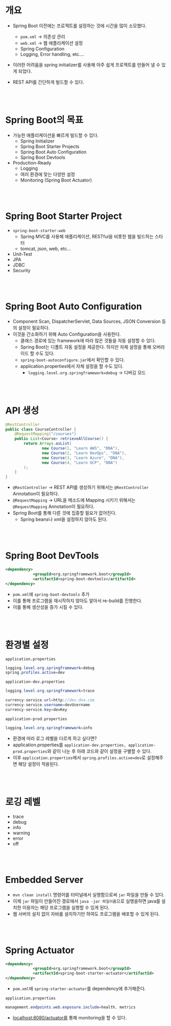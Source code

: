 # 개요

- Spring Boot 이전에는 프로젝트를 설정하는 것에 시간을 많이 소모했다.
    - `pom.xml` → 의존성 관리
    - `web.xml` → 웹 애플리케이션 설정
    - Spring Configuration
    - Logging, Error handling, etc….
- 이러한 어려움을 spring initializer를 사용해 아주 쉽게 프로젝트를 만들어 낼 수 있게 되었다.
    
    [](https://start.spring.io/)
    
- REST API를 간단하게 빌드할 수 있다.

<br><br>

# Spring Boot의 목표

- 가능한 애플리케이션을 빠르게 빌드할 수 있다.
    - Spring Initializer
    - Spring Boot Starter Projects
    - Spring Boot Auto Configuration
    - Spring Boot Devtools
- Production-Ready
    - Logging
    - 여러 환경에 맞는 다양한 설정
    - Monitoring (Spring Boot Actuator)
        
<br><br>

# Spring Boot Starter Project

- `spring-boot-starter-web`
    - Spring MVC를 사용해 애플리케이션, RESTful을 비롯한 웹을 빌드하는 스타터
    - tomcat, json, web, etc…
- Unit-Test
- JPA
- JDBC
- Security

<br><br>

# Spring Boot Auto Configuration

- Component Scan, DispatcherServlet, Data Sources, JSON Conversion 등의 설정이 필요하다.
- 이것을 간소화하기 위해 Auto Configuration을 사용한다.
    - 클래스 경로에 있는 framework에 따라 많은 것들을 자동 설정할 수 있다.
    - Spring Boot는 디폴트 자동 설정을 제공한다. 하지만 자체 설정을 통해 오버라이드 할 수도 있다.
    - `spring-boot-autoconfigure.jar`에서 확인할 수 있다.
    - application.properties에서 자체 설정을 할 수도 있다.
        - `logging.level.org.springframework=debug` → 디버깅 모드

<br><br>

# API 생성

```java
@RestController
public class CourseController {
    @RequestMapping("/courses")
    public List<Course> retrieveAllCourse() {
        return Arrays.asList(
                new Course(1, "Learn AWS", "DNA"),
                new Course(2, "Learn DevOps", "DNA"),
                new Course(3, "Learn Azure", "DNA"),
                new Course(4, "Learn GCP", "DNA")
        );
    }
}
```

- `@RestController` → REST API를 생성하기 위해서는 `@RestController` Annotation이 필요하다.
- `@RequestMapping` → URL을 메소드에 Mapping 시키기 위해서는 `@RequestMapping` Annotation이 필요하다.
- Spring Boot를 통해 다른 것에 집중할 필요가 없어진다.
    - Spring beans나 xml을 설정하지 않아도 된다.

<br><br>

# Spring Boot DevTools

```xml
<dependency>
            <groupId>org.springframework.boot</groupId>
            <artifactId>spring-boot-devtools</artifactId>
</dependency>
```

- `pom.xml`에 `spring-boot-devtools` 추가
- 이를 통해 프로그램을 재시작하지 않아도 알아서 re-build를 진행한다.
- 이를 통해 생산성을 증가 시킬 수 있다.

<br><br>

# 환경별 설정

`application.properties`

```java
logging.level.org.springframework=debug
spring.profiles.active=dev
```

`application-dev.properties`

```java
logging.level.org.springframework=trace

currency-service.url=http://dev.dna.com
currency-service.username=devUsername
currency-service.key=devKey
```

`application-prod.properties`

```java
logging.level.org.springframework=info
```

- 환경에 따라 로그 레벨을 다르게 하고 싶다면?
- application.properties를 `application-dev.properties, application-prod.properties`와 같이 나눈 후 아래 코드와 같이 설정을 구별할 수 있다.
- 이후 `application.properties`에서 `spring.profiles.active=dev`로 설정해주면 해당 설정이 적용된다.

<br><br>

# 로깅 레벨

- trace
- debug
- info
- warning
- error
- off

<br><br>

# Embedded Server

- `mvn clean install` 명령어를 터미널에서 실행함으로써 `jar` 파일을 만들 수 있다.
- 이제 `jar` 파일이 만들어진 경로에서 `java -jar 파일이름`으로 실행을하면 java를 설치한 이용자는 해당 프로그램을 실행할 수 있게 된다.
- 웹 서버의 설치 없이 자바를 설치하기만 하여도 프로그램을 배포할 수 있게 된다.

<br><br>

# Spring Actuator

```xml
<dependency>
            <groupId>org.springframework.boot</groupId>
            <artifactId>spring-boot-starter-actuator</artifactId>
</dependency>
```

- `pom.xml`에 `spring-starter-actuator`를 dependency에 추가해준다.

`application.properties`

```java
management.endpoints.web.exposure.include=health, metrics
```

- [localhost:8080/actuator를](http://localhost:8080/actuator를) 통해 monitoring을 할 수 있다.
